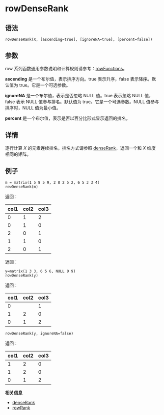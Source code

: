 # rowDenseRank

## 语法

`rowDenseRank(X, [ascending=true], [ignoreNA=true], [percent=false])`

## 参数

row 系列函数通用参数说明和计算规则请参考：[rowFunctions](../themes/rowFunctions.html)。

**ascending** 是一个布尔值，表示排序方向。true 表示升序，false 表示降序。默认值为 true。它是一个可选参数。

**ignoreNA** 是一个布尔值，表示是否忽略 NULL 值。true 表示忽略 NULL 值，false 表示 NULL 值参与排名。默认值为
true。它是一个可选参数。NULL 值参与排序时，NULL 值为最小值。

**percent** 是一个布尔值，表示是否以百分比形式显示返回的排名。

## 详情

逐行计算 *X* 的元素连续排名，排名方式请参照 [denseRank](../d/denseRank.html)，返回一个和 *X* 维度相同的矩阵。

## 例子

```
m = matrix(1 5 8 5 9, 2 8 2 5 2, 6 5 3 3 4)
rowDenseRank(m)
```

返回：

| col1 | col2 | col3 |
| --- | --- | --- |
| 0 | 1 | 2 |
| 0 | 1 | 0 |
| 2 | 0 | 1 |
| 1 | 1 | 0 |
| 2 | 0 | 1 |

返回：

```
y=matrix(1 3 3, 6 5 6, NULL 0 9)
rowDenseRank(y)
```

返回：

| col1 | col2 | col3 |
| --- | --- | --- |
| 0 |  | 1 |
| 1 | 2 | 0 |
| 0 | 1 | 2 |

```
rowDenseRank(y, ignoreNA=false)
```

返回：

| col1 | col2 | col3 |
| --- | --- | --- |
| 1 | 2 | 0 |
| 1 | 2 | 0 |
| 0 | 1 | 2 |

**相关信息**

* [denseRank](../d/denseRank.html "denseRank")
* [rowRank](rowRank.html "rowRank")

